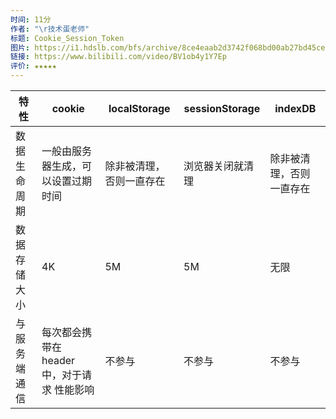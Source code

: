 ```yaml
---
时间: 11分
作者: "\r技术蛋老师"
标题: Cookie_Session_Token
图片: https://i1.hdslb.com/bfs/archive/8ce4eaab2d3742f068bd00ab27bd45ced89d54d7.jpg@480w_300h_1c_!web-space-channel-video.webp
链接: https://www.bilibili.com/video/BV1ob4y1Y7Ep
评价: ★★★★★
---
```

 



| 特性           | cookie                                      | localStorage              | sessionStorage   | indexDB                    |
| -------------- | ------------------------------------------- | ------------------------- | ---------------- | -------------------------- |
| 数据 ⽣命 周期 | ⼀般由服务器⽣成，可 以设置过期时间         | 除⾮被清理， 否则⼀直存在 | 浏览器关闭就清理 | 除⾮被清 理，否则 ⼀直存在 |
| 数据 存储 ⼤⼩ | 4K                                          | 5M                        | 5M               | ⽆限                       |
| 与服 务端 通信 | 每次都会携带在 header 中，对于请求 性能影响 | 不参与                    | 不参与           | 不参与                     |

